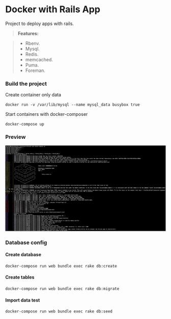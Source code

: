 # Docker with Rails App
Project to deploy apps with rails.

> **Features:**

> - Rbenv.
> - Mysql.
> - Redis.
> - memcached.
> - Puma.
> - Foreman.

### Build the project

Create container only data
```
docker run -v /var/lib/mysql --name mysql_data busybox true
```
Start containers with docker-composer
```
docker-compose up
```

### Preview
![Preview](https://raw.githubusercontent.com/kalelc/docker-compose-rails/master/img/example.png)

### Database config
#### Create database
```
docker-compose run web bundle exec rake db:create
```
#### Create tables
```
docker-compose run web bundle exec rake db:migrate
```
#### Import data test
```
docker-compose run web bundle exec rake db:seed
```
